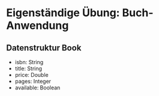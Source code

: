 # Eigenständige Übung: Buch-Anwendung

## Datenstruktur Book

* isbn: String
* title: String
* price: Double
* pages: Integer
* available: Boolean